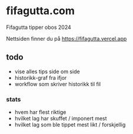 # fifagutta.com

Fifagutta tipper obos 2024

Nettsiden finner du på https://fifagutta.vercel.app

## todo

- vise alles tips side om side
- historikk-graf fra ifjor
- workflow som skriver historikk til fil

### stats

- hvem har flest riktige 
- hvilket lag har skuffet / imponert mest 
- hvilket lag som ble tippet mest likt / forskjellig